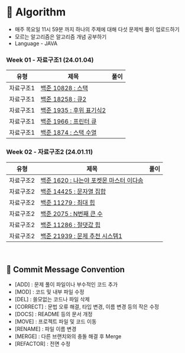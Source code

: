 # 📖 Algorithm

- 매주 목요일 11시 59분 까지 하나의 주제에 대해 다섯 문제씩 풀이 업로드하기
- 모르는 알고리즘은 알고리즘 개념 공부하기
- Language - JAVA

### Week 01 - 자료구조1 (24.01.04)

| 유형 | 제목 | 풀이 |
| --- | --- | --- |
| 자료구조1 | [백준 10828 : 스택](https://www.acmicpc.net/problem/10828) |  |
| 자료구조1 | [백준 18258 : 큐2](https://www.acmicpc.net/problem/18258) |  |
| 자료구조1 | [백준 1935 : 후위 표기식2](https://www.acmicpc.net/problem/1935) |  |
| 자료구조1 | [백준 1966 : 프린터 큐](https://www.acmicpc.net/problem/1966) |  |
| 자료구조1 | [백준 1874 : 스택 수열](https://www.acmicpc.net/problem/1874) |  |


### Week 02 - 자료구조2 (24.01.11)

| 유형 | 제목 | 풀이 |
| --- | --- | --- |
| 자료구조2 | [백준 1620 : 나는야 포켓몬 마스터 이다솜](https://www.acmicpc.net/problem/1620) |  |
| 자료구조2 | [백준 14425 : 문자열 집합](https://www.acmicpc.net/problem/14425) |  |
| 자료구조2 | [백준 11279 : 최대 힙](https://www.acmicpc.net/problem/11279) |  |
| 자료구조2 | [백준 2075 : N번째 큰 수](https://www.acmicpc.net/problem/2075) |  |
| 자료구조2 | [백준 11286 : 절댓값 힙](https://www.acmicpc.net/problem/11286) |  |
| 자료구조2 | [백준 21939 : 문제 추천 시스템1](https://www.acmicpc.net/problem/21939) |  |

<br>

## 📍 Commit Message Convention

- [ADD] : 문제 풀이 파일이나 부수적인 코드 추가
- [MOD] : 코드 및 내부 파일 수정
- [DEL] : 쓸모없는 코드나 파일 삭제
- [CORRECT] : 문법 오류 해결, 타입 변경, 이름 변경 등의 작은 수정
- [DOCS] : README 등의 문서 개정
- [MOVE] : 프로젝트 파일 및 코드 이동
- [RENAME] : 파일 이름 변경
- [MERGE] : 다른 브랜치와의 충돌 해결 후 Merge
- [REFACTOR] : 전면 수정
